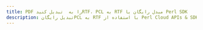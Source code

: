 ---title: PDF را به  تبدیل کنیدRTF، PCL به RTF مبدل رایگان یا Perl SDKdescription: تبدیل رایگانPCL به RTF با استفاده از Perl Cloud APIs & SDK همچنین اسناد PDF را در Cloud ایجاد، ویرایش و رندر کنید.---